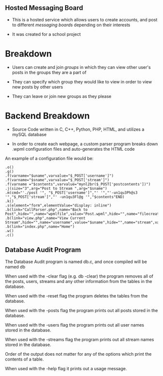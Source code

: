 ## Hosted Messaging Board

- This is a hosted service which allows users to create accounts, and post to different *messaging boards* depending on their interests

- It was created for a school project

# Breakdown

- Users can create and join *groups* in which they can view other user's posts in the groups they are a part of

- They can specify which group they would like to view in order to view new posts by other users

- They can leave or join new groups as they please

# Backend Breakdown

- Source Code written in C, C++, Python, PHP, HTML, and utilizes a mySQL database

- In order to create each webpage, a custom parser program breaks down .wpml configuration files and auto-generates the HTML code 

An example of a configuration file would be:

```
.o()
.g()
.f(varname="$uname",varvalue="$_POST['username']")
.f(varname="$sname",varvalue="$_POST['stream']")
.f(varname ="$contents",varvalue="mynl2br($_POST['postcontents'])")
.j(size="3",arg="Post to Stream ",arg="$sname")
.m(cmd="'./post '", "$_POST['username']","' '","'-un1qu3Ph@s3 '","$_POST['stream']","' -un1qu3Fl@g '","$contents"END)
.k()
.s(element="form",elementValue="display: inline")
.b(link="CallParser.php",name="Back to Post",hide="",name="wpmlfile",value="Post.wpml",hide="",name="filecreate",value="Post.php",hide="",name="username",value="$uname",hide="",name="stream",value="$sname")
.b(link="view.php",name="View Current Stream",hide="",name="username",value="$uname",hide="",name="stream",value="$sname",hide="",name="flag",value="st@rt")
.b(link="index.php",name="Home")
.w()
.c()
```

## Database Audit Program
The Database Audit program is named db.c, and once compiled will be named db

When used with the -clear flag (e.g. db -clear) the program
removes all of the posts, users, streams and any other information
from the tables in the database.
 
When used with the -reset flag the program deletes the tables
from the database.

When used with the -posts flag the program prints out all posts
stored in the database.

When used with the -users flag the program prints out all user names 
stored in the database. 
 
When used with the -streams flag the program prints out all stream
names stored in the database.
 
Order of the output does not matter for any of the options which print
the contents of a table.

When used with the -help flag it prints out a usage message.

